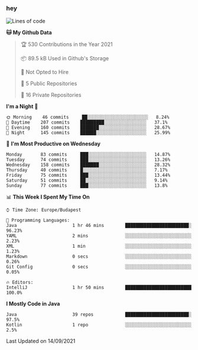 ### hey

<!--START_SECTION:waka-->
![Lines of code](https://img.shields.io/badge/From%20Hello%20World%20I%27ve%20Written-80005%20lines%20of%20code-blue)

**🐱 My Github Data** 

> 🏆 530 Contributions in the Year 2021
 > 
> 📦 89.5 kB Used in Github's Storage 
 > 
> 🚫 Not Opted to Hire
 > 
> 📜 5 Public Repositories 
 > 
> 🔑 16 Private Repositories  
 > 
**I'm a Night 🦉** 

```text
🌞 Morning    46 commits     ██░░░░░░░░░░░░░░░░░░░░░░░   8.24% 
🌆 Daytime    207 commits    █████████░░░░░░░░░░░░░░░░   37.1% 
🌃 Evening    160 commits    ███████░░░░░░░░░░░░░░░░░░   28.67% 
🌙 Night      145 commits    ██████░░░░░░░░░░░░░░░░░░░   25.99%

```
📅 **I'm Most Productive on Wednesday** 

```text
Monday       83 commits     ███░░░░░░░░░░░░░░░░░░░░░░   14.87% 
Tuesday      74 commits     ███░░░░░░░░░░░░░░░░░░░░░░   13.26% 
Wednesday    158 commits    ███████░░░░░░░░░░░░░░░░░░   28.32% 
Thursday     40 commits     █░░░░░░░░░░░░░░░░░░░░░░░░   7.17% 
Friday       75 commits     ███░░░░░░░░░░░░░░░░░░░░░░   13.44% 
Saturday     51 commits     ██░░░░░░░░░░░░░░░░░░░░░░░   9.14% 
Sunday       77 commits     ███░░░░░░░░░░░░░░░░░░░░░░   13.8%

```


📊 **This Week I Spent My Time On** 

```text
⌚︎ Time Zone: Europe/Budapest

💬 Programming Languages: 
Java                     1 hr 46 mins        ████████████████████████░   96.23% 
YAML                     2 mins              ░░░░░░░░░░░░░░░░░░░░░░░░░   2.23% 
XML                      1 min               ░░░░░░░░░░░░░░░░░░░░░░░░░   1.23% 
Markdown                 0 secs              ░░░░░░░░░░░░░░░░░░░░░░░░░   0.26% 
Git Config               0 secs              ░░░░░░░░░░░░░░░░░░░░░░░░░   0.05%

🔥 Editors: 
IntelliJ                 1 hr 50 mins        █████████████████████████   100.0%

```

**I Mostly Code in Java** 

```text
Java                     39 repos            ████████████████████████░   97.5% 
Kotlin                   1 repo              ░░░░░░░░░░░░░░░░░░░░░░░░░   2.5%

```



 Last Updated on 14/09/2021
<!--END_SECTION:waka-->
